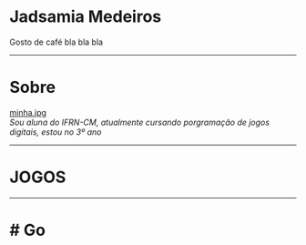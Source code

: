 # Jadsamia Medeiros
Gosto de café bla bla bla

* * *
# Sobre
   [minha.jpg](minha.jpg)  
 _Sou aluna do IFRN-CM, atualmente cursando porgramação de jogos digitais, estou no 3º ano_

* * *
#  JOGOS
* * *
  # # Go
    
  
 
  

